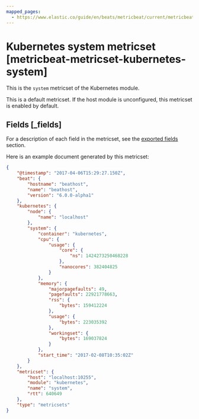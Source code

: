 ```yaml
---
mapped_pages:
  - https://www.elastic.co/guide/en/beats/metricbeat/current/metricbeat-metricset-kubernetes-system.html
---
```


<!-- This file is generated! See scripts/mage/docs_collector.go -->

# Kubernetes system metricset [metricbeat-metricset-kubernetes-system]

This is the `system` metricset of the Kubernetes module.

This is a default metricset. If the host module is unconfigured, this metricset is enabled by default.

## Fields [_fields]

For a description of each field in the metricset, see the [exported fields](/reference/metricbeat/exported-fields-kubernetes.md) section.

Here is an example document generated by this metricset:

```json
{
    "@timestamp": "2017-04-06T15:29:27.150Z",
    "beat": {
        "hostname": "beathost",
        "name": "beathost",
        "version": "6.0.0-alpha1"
    },
    "kubernetes": {
        "node": {
            "name": "localhost"
        },
        "system": {
            "container": "kubernetes",
            "cpu": {
                "usage": {
                    "core": {
                        "ns": 1424273250468228
                    },
                    "nanocores": 382404825
                }
            },
            "memory": {
                "majorpagefaults": 49,
                "pagefaults": 22921778663,
                "rss": {
                    "bytes": 159412224
                },
                "usage": {
                    "bytes": 223035392
                },
                "workingset": {
                    "bytes": 169037824
                }
            },
            "start_time": "2017-02-08T10:35:02Z"
        }
    },
    "metricset": {
        "host": "localhost:10255",
        "module": "kubernetes",
        "name": "system",
        "rtt": 640649
    },
    "type": "metricsets"
}
```
